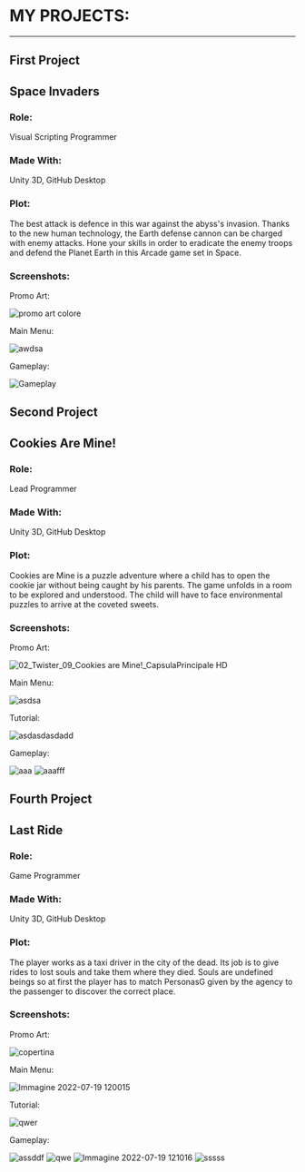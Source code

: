 # MY PROJECTS:
---

## First Project

## Space Invaders

### Role:
Visual Scripting Programmer

### Made With:
Unity 3D,
GitHub Desktop

### Plot:
The best attack is defence in this war against the abyss's invasion.
Thanks to the new human technology, the Earth defense cannon can be charged with enemy attacks.
Hone your skills in order to eradicate the enemy troops and defend the Planet Earth in this Arcade game set in Space.

### Screenshots:
Promo Art:

![promo art colore](https://user-images.githubusercontent.com/90765314/179732983-92f1eb49-b274-4984-af99-43771cf9801d.png)

Main Menu:

![awdsa](https://user-images.githubusercontent.com/90765314/179733039-8c745350-e098-42f4-959d-3e2e8d4d8a28.png)


Gameplay:

![Gameplay](https://user-images.githubusercontent.com/90765314/179733047-0ade185b-1b8b-4b92-91cf-2f728bc3e76b.png)


## Second Project

## Cookies Are Mine!

### Role:
Lead Programmer

### Made With:
Unity 3D,
GitHub Desktop

### Plot:
Cookies are Mine is a puzzle adventure where a child has to open the cookie jar without being caught by his parents.
The game unfolds in a room to be explored and understood.
The child will have to face environmental puzzles to arrive at the coveted sweets.

### Screenshots:
Promo Art:

![02_Twister_09_Cookies are Mine!_CapsulaPrincipale HD](https://user-images.githubusercontent.com/90765314/179734188-ceb5d301-b449-4324-8bb2-9a9c706215c1.jpg)

Main Menu:

![asdsa](https://user-images.githubusercontent.com/90765314/179734623-c7d0f64f-edc3-40ca-9b54-1e7759d746f8.png)


Tutorial:

![asdasdasdadd](https://user-images.githubusercontent.com/90765314/179734421-ffd0523b-13c0-48f3-b04e-01b76aeccef5.png)

Gameplay:

![aaa](https://user-images.githubusercontent.com/90765314/179734316-f0cf7a8b-da02-4075-899e-5796d7c3e090.png)
![aaafff](https://user-images.githubusercontent.com/90765314/179734289-32b00db1-4478-46c2-8464-2fffee991232.png)




## Fourth Project

## Last Ride

### Role: 
Game Programmer

### Made With:
Unity 3D,
GitHub Desktop

### Plot:
The player works as a taxi driver in the city of the dead.
Its job is to give rides to lost souls and take them where they died.
Souls are undefined beings so at first the player has to match PersonasG given by the agency to the passenger to discover the correct place.

### Screenshots:
Promo Art:

![copertina](https://user-images.githubusercontent.com/90765314/179732031-554cd1a2-90c6-43bf-ab12-0d661a39f593.jpg)

Main Menu:

![Immagine 2022-07-19 120015](https://user-images.githubusercontent.com/90765314/179731563-1a0d4e80-0afc-49de-8fff-ec3d006f90b7.png)

Tutorial:

![qwer](https://user-images.githubusercontent.com/90765314/179731618-182cb0a8-ebfe-4285-be4c-d4903b884cf7.png)

Gameplay:

![assddf](https://user-images.githubusercontent.com/90765314/179731733-5a809ec4-c452-4b1b-962a-3c8a7d1dd012.png)
![qwe](https://user-images.githubusercontent.com/90765314/179731679-cf14eabe-d43c-448b-ad4a-cc76b9bd3574.png)
![Immagine 2022-07-19 121016](https://user-images.githubusercontent.com/90765314/179731806-310efe0d-a1cc-446e-b9f6-e0045d31932d.png)
![sssss](https://user-images.githubusercontent.com/90765314/179731704-25e1f95f-4aba-4ae4-acca-a3c98f01038f.png)

